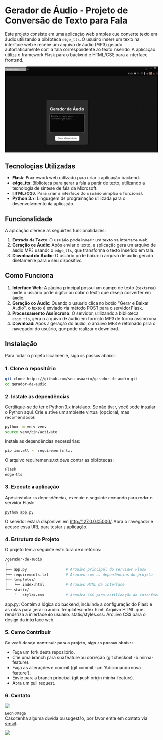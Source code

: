 # Gerador de Áudio - Projeto de Conversão de Texto para Fala

Este projeto consiste em uma aplicação web simples que converte texto em áudio utilizando a biblioteca `edge_tts`. O usuário insere um texto na interface web e recebe um arquivo de áudio (MP3) gerado automaticamente com a fala correspondente ao texto inserido. A aplicação utiliza o framework Flask para o backend e HTML/CSS para a interface frontend.

![Descrição do GIF](./gif.gif)

## Tecnologias Utilizadas

- **Flask**: Framework web utilizado para criar a aplicação backend.
- **edge_tts**: Biblioteca para gerar a fala a partir de texto, utilizando a tecnologia de síntese de fala da Microsoft.
- **HTML/CSS**: Para criar a interface do usuário simples e funcional.
- **Python 3.x**: Linguagem de programação utilizada para o desenvolvimento da aplicação.

## Funcionalidade

A aplicação oferece as seguintes funcionalidades:

1. **Entrada de Texto**: O usuário pode inserir um texto na interface web.
2. **Geração de Áudio**: Após enviar o texto, a aplicação gera um arquivo de áudio MP3 usando o `edge_tts`, que transforma o texto inserido em fala.
3. **Download do Áudio**: O usuário pode baixar o arquivo de áudio gerado diretamente para o seu dispositivo.

## Como Funciona

1. **Interface Web**: A página principal possui um campo de texto (`textarea`) onde o usuário pode digitar ou colar o texto que deseja converter em áudio.
2. **Geração do Áudio**: Quando o usuário clica no botão "Gerar e Baixar Áudio", o texto é enviado via método POST para o servidor Flask.
3. **Processamento Assíncrono**: O servidor, utilizando a biblioteca `edge_tts`, gera o arquivo de áudio em formato MP3 de forma assíncrona.
4. **Download**: Após a geração do áudio, o arquivo MP3 é retornado para o navegador do usuário, que pode realizar o download.

## Instalação

Para rodar o projeto localmente, siga os passos abaixo:
### 1. Clone o repositório

```bash
git clone https://github.com/seu-usuario/gerador-de-audio.git
cd gerador-de-audio
```
### 2. Instale as dependências
Certifique-se de ter o Python 3.x instalado. Se não tiver, você pode instalar o Python aqui.
Crie e ative um ambiente virtual (opcional, mas recomendado):
```bash
python -m venv venv
source venv/bin/activate  
```
Instale as dependências necessárias:
```bash
pip install -r requirements.txt
```
O arquivo requirements.txt deve conter as bibliotecas:
```bash
Flask
edge-tts
```
### 3. Execute a aplicação
Após instalar as dependências, execute o seguinte comando para rodar o servidor Flask:
```bash
python app.py
```
O servidor estará disponível em http://127.0.0.1:5000/. Abra o navegador e acesse essa URL para testar a aplicação.

### 4. Estrutura do Projeto
O projeto tem a seguinte estrutura de diretórios:
```bash
/gerador-de-audio
│
├── app.py                  # Arquivo principal do servidor Flask
├── requirements.txt        # Arquivo com as dependências do projeto
├── templates/
│   └── index.html          # Arquivo HTML da interface
└── static/
    └── styles.css          # Arquivo CSS para estilização da interface
```
app.py: Contém a lógica do backend, incluindo a configuração do Flask e as rotas para gerar o áudio.
templates/index.html: Arquivo HTML que renderiza a interface do usuário.
static/styles.css: Arquivo CSS para o design da interface web.

### 5. Como Contribuir
Se você deseja contribuir para o projeto, siga os passos abaixo:

* Faça um fork deste repositório.
* Crie uma branch para sua feature ou correção (git checkout -b minha-feature).
* Faça as alterações e commit (git commit -am 'Adicionando nova feature').
* Envie para a branch principal (git push origin minha-feature).
* Abra um pull request.

### 6. Contato

[<img src="https://avatars.githubusercontent.com/u/64026100?v=4" width=115> <br> <sub>Leon Ortega</sub>](https://github.com/Leonkoc)
<br>
Caso tenha alguma dúvida ou sugestão, por favor entre em contato via [email](mailto:leonkoc@hotmail.com).

<div>
  <a href="https://www.linkedin.com/in/leon-ortega-cerqueira/" target="_blank"><img src="https://img.shields.io/badge/-LinkedIn-%230077B5?style=for-the-badge&logo=linkedin&logoColor=white" target="_blank"></a>

</div>